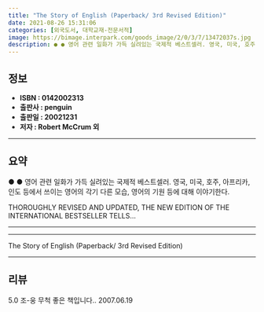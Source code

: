 ```yaml
---
title: "The Story of English (Paperback/ 3rd Revised Edition)"
date: 2021-08-26 15:31:06
categories: [외국도서, 대학교재-전문서적]
image: https://bimage.interpark.com/goods_image/2/0/3/7/13472037s.jpg
description: ● ● 영어 관련 일화가 가득 실려있는 국제적 베스트셀러. 영국, 미국, 호주, 아프리카, 인도 등에서 쓰이는 영어의 각기 다른 모습, 영어의 기원 등에 대해 이야기한다. THOROUGHLY REVISED AND UPDATED, THE NEW EDITION OF THE INTERN
---
```


## **정보**

- **ISBN : 0142002313**
- **출판사 : penguin**
- **출판일 : 20021231**
- **저자 : Robert McCrum 외**

------



## **요약**

●  ●  영어 관련 일화가 가득 실려있는 국제적 베스트셀러. 영국, 미국, 호주, 아프리카, 인도 등에서 쓰이는 영어의 각기 다른 모습, 영어의 기원 등에 대해 이야기한다.

THOROUGHLY REVISED AND UPDATED, THE NEW EDITION OF THE INTERNATIONAL BESTSELLER TELLS... 

------



------


The Story of English (Paperback/ 3rd Revised Edition) 

------


## **리뷰** 

5.0 조-웅 무척 좋은 책입니다.. 2007.06.19 <br/>